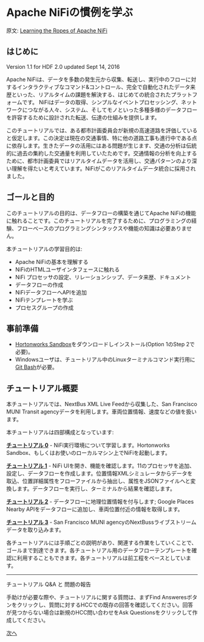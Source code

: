 # Apache NiFiの慣例を学ぶ

原文: [Learning the Ropes of Apache NiFi](http://hortonworks.com/hadoop-tutorial/learning-ropes-apache-nifi/)

## はじめに

Version 1.1 for HDF 2.0 updated Sept 14, 2016

Apache NiFiは、データを多数の発生元から収集、転送し、実行中のフローに対するインタラクティブなコマンド&コントロール、完全で自動化されたデータ来歴といった、リアルタイムの課題を解決する、はじめての統合されたプラットフォームです。
NiFiはデータの取得、シンプルなイベントプロセッシング、ネットワークにつながる人々、システム、そしてモノといった多種多様のデータフローを許容するために設計された転送、伝達の仕組みを提供します。

このチュートリアルでは、ある都市計画委員会が新規の高速道路を評価していると仮定します。この決定は現在の交通事情、特に他の道路工事も進行中である点に依存します。生きたデータの活用にはある問題が生じます、交通の分析は伝統的に過去の集約した交通量を利用していたためです。交通情報の分析を向上するために、都市計画委員ではリアルタイムデータを活用し、交通パターンのより深い理解を得たいと考えています。NiFiがこのリアルタイムデータ統合に採用されました。

## ゴールと目的

このチュートリアルの目的は、データフローの構築を通じてApache NiFiの機能に触れることです。このチュートリアルを完了するために、プログラミングの経験、フローベースのプログラミングシンタックスや機能の知識は必要ありません。

本チュートリアルの学習目的は:

- Apache NiFiの基本を理解する
- NiFiのHTMLユーザインタフェースに触れる
- NiFi プロセッサの設定、リレーションシップ、データ来歴、ドキュメント
- データフローの作成
- NiFiデータフローへAPIを追加
- NiFiテンプレートを学ぶ
- プロセスグループの作成

## 事前準備

- [Hortonworks Sandbox](http://hortonworks.com/products/sandbox/)をダウンロードしインストール(Option 1のStep 2で必要)。
- Windowsユーザは、チュートリアル中のLinuxターミナルコマンド実行用に[Git Bash](https://openhatch.org/missions/windows-setup/install-git-bash)が必要。

## チュートリアル概要

本チュートリアルでは、NextBus XML Live Feedから収集した、San Francisco MUNI Transit agencyデータを利用します。車両位置情報、速度などの値を扱います。

本チュートリアルは四部構成となっています:

**[チュートリアル 0](Ropes-of-Apache-NiFi%3A-Tutorial-0)** - NiFi実行環境について学習します。Hortonworks Sandbox、もしくはお使いのローカルマシン上でNiFiを起動します。

**[チュートリアル 1](Ropes-of-Apache-NiFi%3A-Tutorial-1)** - NiFi UIを開き、機能を確認します。11のプロセッサを追加、設定し、データフローを作成します。位置情報XMLシミュレータからデータを取込、位置詳細属性をフローファイルから抽出し、属性をJSONファイルへと変換します。データフローを実行し、ターミナルから結果を確認します。

**[チュートリアル 2](Ropes-of-Apache-NiFi%3A-Tutorial-2)** - データフローに地理位置情報を付与します; Google Places Nearby APIをデータフローに追加し、車両位置付近の情報を取得します。

**[チュートリアル 3](Ropes-of-Apache-NiFi%3A-Tutorial-3)** - San Francisco MUNI agencyのNextBussライブストリームデータを取り込みます。

各チュートリアルには手順ごとの説明があり、関連する作業をしていくことで、ゴールまで到達できます。各チュートリアル用のデータフローテンプレートを確認に利用することもできます。各チュートリアルは前工程をベースとしています。

---

チュートリアル Q&A と 問題の報告

手助けが必要な際や、チュートリアルに関する質問は、まずFind Answeresボタンをクリックし、質問に対するHCCでの既存の回答を確認してください。回答が見つからない場合は新規のHCC問い合わせをAsk Questionsをクリックして作成してください。

[次へ](tutorials-1.md)
